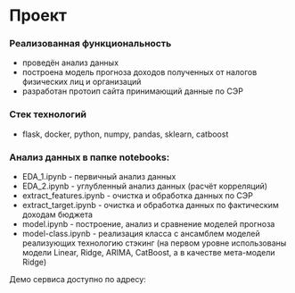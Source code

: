 # Проект

### Реализованная функциональность
- проведён анализ данных
- построена модель прогноза доходов полученных от налогов физических лиц и организаций
- разработан протоип сайта принимающий данные по СЭР

### Стек технологий
- flask, docker, python, numpy, pandas, sklearn, catboost

### Анализ данных в папке notebooks:
- EDA_1.ipynb - первичный анализ данных
- EDA_2.ipynb - углубленный анализ данных (расчёт корреляций)
- extract_features.ipynb - очистка и обработка данных по СЭР
- extract_target.ipynb - очистка и обработка данных по фактическим доходам бюджета
- model.ipynb - построение, анализ и сравнение моделей прогноза
- model-class.ipynb - реализация класса с ансамблем моделей реализующих технологию стэкинг
(на первом уровне использованы модели Linear, Ridge, ARIMA, CatBoost, а в качестве мета-модели Ridge)

Демо сервиса доступно по адресу: 
